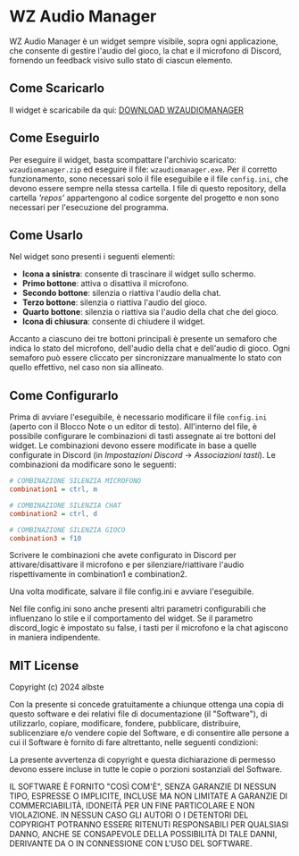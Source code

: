 # WZ Audio Manager

WZ Audio Manager è un widget sempre visibile, sopra ogni applicazione, che consente di gestire l'audio del gioco, la chat e il microfono di Discord, fornendo un feedback visivo sullo stato di ciascun elemento.

## Come Scaricarlo

Il widget è scaricabile da qui: [DOWNLOAD WZAUDIOMANAGER](https://drive.google.com/file/d/1Uvqfyki97aQi3o4jQ96-yYxlIM8Kb_Tl/view?usp=sharing)

## Come Eseguirlo

Per eseguire il widget, basta scompattare l'archivio scaricato: `wzaudiomanager.zip` ed eseguire il file: `wzaudiomanager.exe`. Per il corretto funzionamento, sono necessari solo il file eseguibile e il file `config.ini`, che devono essere sempre nella stessa cartella. 
I file di questo repository, della cartella *'repos'* appartengono al codice sorgente del progetto e non sono necessari per l'esecuzione del programma.

## Come Usarlo

Nel widget sono presenti i seguenti elementi:

- **Icona a sinistra**: consente di trascinare il widget sullo schermo.
- **Primo bottone**: attiva o disattiva il microfono.
- **Secondo bottone**: silenzia o riattiva l'audio della chat.
- **Terzo bottone**: silenzia o riattiva l'audio del gioco.
- **Quarto bottone**: silenzia o riattiva sia l'audio della chat che del gioco.
- **Icona di chiusura**: consente di chiudere il widget.

Accanto a ciascuno dei tre bottoni principali è presente un semaforo che indica lo stato del microfono, dell'audio della chat e dell'audio di gioco. Ogni semaforo può essere cliccato per sincronizzare manualmente lo stato con quello effettivo, nel caso non sia allineato.

## Come Configurarlo

Prima di avviare l'eseguibile, è necessario modificare il file `config.ini` (aperto con il Blocco Note o un editor di testo). All'interno del file, è possibile configurare le combinazioni di tasti assegnate ai tre bottoni del widget. Le combinazioni devono essere modificate in base a quelle configurate in Discord (in *Impostazioni Discord* → *Associazioni tasti*). Le combinazioni da modificare sono le seguenti:
```ini
# COMBINAZIONE SILENZIA MICROFONO
combination1 = ctrl, m

# COMBINAZIONE SILENZIA CHAT
combination2 = ctrl, d

# COMBINAZIONE SILENZIA GIOCO
combination3 = f10
```

Scrivere le combinazioni che avete configurato in Discord per attivare/disattivare il microfono e per silenziare/riattivare l'audio rispettivamente in combination1 e combination2.

Una volta modificate, salvare il file config.ini e avviare l'eseguibile.

Nel file config.ini sono anche presenti altri parametri configurabili che influenzano lo stile e il comportamento del widget. Se il parametro discord_logic è impostato su false, i tasti per il microfono e la chat agiscono in maniera indipendente.

## MIT License

Copyright (c) 2024 albste

Con la presente si concede gratuitamente a chiunque ottenga una copia di questo software e dei relativi file di documentazione (il "Software"), di utilizzarlo, copiare, modificare, fondere, pubblicare, distribuire, sublicenziare e/o vendere copie del Software, e di consentire alle persone a cui il Software è fornito di fare altrettanto, nelle seguenti condizioni:

La presente avvertenza di copyright e questa dichiarazione di permesso devono essere incluse in tutte le copie o porzioni sostanziali del Software.

IL SOFTWARE È FORNITO "COSÌ COM'È", SENZA GARANZIE DI NESSUN TIPO, ESPRESSE O IMPLICITE, INCLUSE MA NON LIMITATE A GARANZIE DI COMMERCIABILITÀ, IDONEITÀ PER UN FINE PARTICOLARE E NON VIOLAZIONE. IN NESSUN CASO GLI AUTORI O I DETENTORI DEL COPYRIGHT POTRANNO ESSERE RITENUTI RESPONSABILI PER QUALSIASI DANNO, ANCHE SE CONSAPEVOLE DELLA POSSIBILITÀ DI TALE DANNI, DERIVANTE DA O IN CONNESSIONE CON L'USO DEL SOFTWARE.